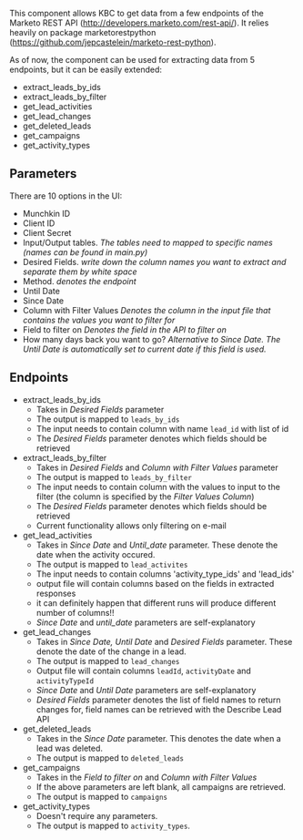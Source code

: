 This component allows KBC to get data from a few endpoints of the Marketo REST API (http://developers.marketo.com/rest-api/). 
It relies heavily on package marketorestpython (https://github.com/jepcastelein/marketo-rest-python).

As of now, the component can be used for extracting data from 5 endpoints, but it can be easily extended:
- extract_leads_by_ids
- extract_leads_by_filter
- get_lead_activities
- get_lead_changes
- get_deleted_leads
- get_campaigns
- get_activity_types

## Parameters
There are 10 options in the UI:
- Munchkin ID
- Client ID
- Client Secret
- Input/Output tables. *The tables need to mapped to specific names (names can be found in main.py)*
- Desired Fields. *write down the column names you want to extract and separate them by white space*
- Method. *denotes the endpoint*
- Until Date
- Since Date
- Column with Filter Values *Denotes the column in the input file that contains the values you want to filter for*
- Field to filter on *Denotes the field in the API to filter on*
- How many days back you want to go? *Alternative to Since Date. The Until Date is automatically set to current date if this field is used.*

## Endpoints
- extract_leads_by_ids
    * Takes in _Desired Fields_ parameter
    * The output is mapped to `leads_by_ids`
    * The input needs to contain column with name `lead_id` with list of id
    * The _Desired Fields_ parameter denotes which fields should be retrieved
- extract_leads_by_filter
    * Takes in _Desired Fields_ and _Column with Filter Values_ parameter
    * The output is mapped to `leads_by_filter`
    * The input needs to contain column with the values to input to the filter (the column is specified by the _Filter Values Column_)
    * The _Desired Fields_ parameter denotes which fields should be retrieved
    * Current functionality allows only filtering on e-mail
- get_lead_activities
    * Takes in _Since Date_ and _Until_date_ parameter. These denote the date when the activity occured.
    * The output is mapped to `lead_activites`
    * The input needs to contain columns 'activity_type_ids' and 'lead_ids'
    * output file will contain columns based on the fields in extracted responses 
    * it can definitely happen that different runs will produce different number of columns!!
    * _Since Date_ and _until_date_ parameters are self-explanatory
- get_lead_changes
    * Takes in _Since Date, Until Date_ and _Desired Fields_ parameter. These denote the date of the change in a lead.
    * The output is mapped to `lead_changes`
    * Output file will contain columns `leadId`, `activityDate` and `activityTypeId`
    * _Since Date_  and _Until Date_ parameters are self-explanatory
    * _Desired Fields_ parameter denotes the list of field names to return changes for, field names can be retrieved with the Describe Lead API
- get_deleted_leads
    * Takes in the _Since Date_ parameter. This denotes the date when a lead was deleted.
    * The output is mapped to `deleted_leads`
- get_campaigns
    * Takes in the _Field to filter on_ and _Column with Filter Values_
    * If the above parameters are left blank, all campaigns are retrieved.
    * The output is mapped to `campaigns`
- get_activity_types
    * Doesn't require any parameters.
    * The output is mapped to `activity_types`.
    





